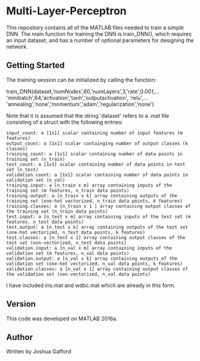 # Multi-Layer-Perceptron

This repository contains all of the MATLAB files needed to train a simple DNN. The main function for training the DNN is train_DNN(), which requires an input dataset, and has a number of optional parameters for designing the network.

## Getting Started

The training session can be initialized by calling the function:

train_DNN(dataset,'numNodes',60,'numLayers',3,'rate',0.001,...
    'minibatch',64,'activation','tanh','outputactivation', 'relu',...
    'annealing','none','momentum','adam','regularization','none')
    
Note that it is assumed that the string 'dataset' refers to a .mat file consisting of a struct with the following entries:

```
input_count: a [1x1] scalar containing number of input features (m features)
output_count: a [1x1] scalar containging number of output classes (k classes)
training_count: a [1x1] scalar containing number of data points in training set (n_train)
test_count: a [1x1] scalar containing number of data points in test set (n_test)
validation_count: a [1x1] scalar containing number of data points in validation set (n_val)
training.input: a [n_train x m] array containing inputs of the training set (m features, n_train data points)
training.output: a [n_train x k] array containing outputs of the training set (one-hot vectorized, n_train data points, k features)
training.classes: a [n_train x 1 ] array containing output classes of the training set (n_train data points)
test.input: a [n_test x m] array containing inputs of the test set (m features, n_test data points)
test.output: a [n_test x k] array containing outputs of the test set (one-hot vectorized, n_test data points, k features)
test.classes: a [n_test x 1] array containing output classes of the test set (non-vectorized, n_test data points)
validation.input: a [n_val x m] array containing inputs of the validation set (m features, n_val data points)
validation.output: a [n_val x k] array containing outputs of the validation set (one-hot vectorized, n_val data points, k features)
validation.classes: a [n_val x 1] array containing output classes of the validation set (non-vectorized, n_val data points)
```
I have included iris.mat and wdbc.mat which are already in this form.

## Version
This code was developed on MATLAB 2016a.

## Author
Written by Joshua Gafford
